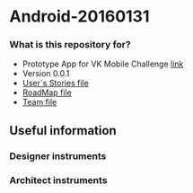 # Android-20160131

### What is this repository for? ###
* Prototype App for VK Mobile Challenge [link](https://vk.com/vkmc)
* Version 0.0.1
* [User`s Stories file](https://github.com/khasang-incubator/Android-20160131/wiki/User-Stories)
* [RoadMap file](https://github.com/khasang-incubator/Android-20160131/wiki/RoadMap)
* [Team file](https://github.com/khasang-incubator/Android-20160131/wiki/%D0%A1%D0%BE%D1%81%D1%82%D0%B0%D0%B2-%D0%BA%D0%BE%D0%BC%D0%B0%D0%BD%D0%B4%D1%8B)

## Useful information
### Designer instruments ###


### Architect instruments ###

